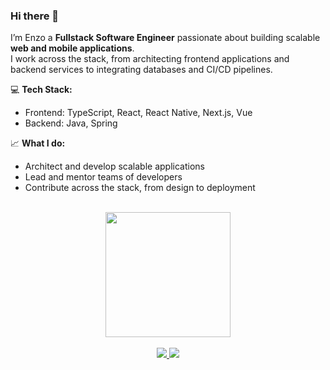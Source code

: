 ### Hi there 👋  

I’m Enzo a **Fullstack Software Engineer** passionate about building scalable **web and mobile applications**.  
I work across the stack, from architecting frontend applications and backend services to integrating databases and CI/CD pipelines.

💻 **Tech Stack:**  
- Frontend: TypeScript, React, React Native, Next.js, Vue  
- Backend: Java, Spring  

📈 **What I do:**  
- Architect and develop scalable applications  
- Lead and mentor teams of developers  
- Contribute across the stack, from design to deployment  

</br>

<div align="center">
  <img height="200em" src="https://github-readme-stats.vercel.app/api/top-langs/?username=enzoodev&layout=compact&langs_count=7&theme=github_dark"/>
</div>

</br>

<div align="center"> 
  <a href="https://www.linkedin.com/in/enzodamascena/" target="_blank">
    <img src="https://img.shields.io/badge/-LinkedIn-%230077B5?style=for-the-badge&logo=linkedin&logoColor=white" />
  </a> 
  <a href="mailto:enzodm.dev@gmail.com">
    <img src="https://img.shields.io/badge/-Gmail-%23333?style=for-the-badge&logo=gmail&logoColor=white" />
  </a>
</div>  
